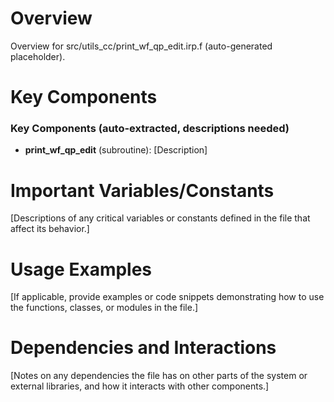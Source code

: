 # Overview

Overview for src/utils_cc/print_wf_qp_edit.irp.f (auto-generated placeholder).

# Key Components

### Key Components (auto-extracted, descriptions needed)
- **print_wf_qp_edit** (subroutine): [Description]

# Important Variables/Constants

[Descriptions of any critical variables or constants defined in the file that affect its behavior.]

# Usage Examples

[If applicable, provide examples or code snippets demonstrating how to use the functions, classes, or modules in the file.]

# Dependencies and Interactions

[Notes on any dependencies the file has on other parts of the system or external libraries, and how it interacts with other components.]
